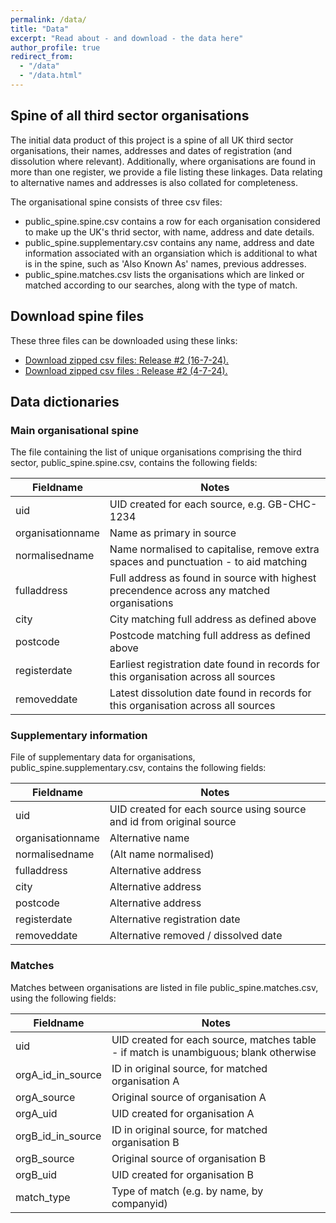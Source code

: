 ```yaml
---
permalink: /data/
title: "Data"
excerpt: "Read about - and download - the data here"
author_profile: true
redirect_from: 
  - "/data"
  - "/data.html"
---
```


## Spine of all third sector organisations

The initial data product of this project is a spine of all UK third sector organisations, their names, addresses and dates of registration (and dissolution where relevant).
Additionally, where organisations are found in more than one register, we provide a file listing these linkages. Data relating to alternative names and addresses is also
collated for completeness.


The organisational spine consists of three csv files: 

+ public\_spine.spine.csv contains a row for each organisation considered to make up the UK's thrid sector, with name, address and date details. 
+ public\_spine.supplementary.csv contains any name, address and date information associated with an organsiation which is additional to what is in the spine, 
such as 'Also Known As' names, previous addresses. 
+ public\_spine.matches.csv lists the organisations which are linked or matched according to our searches, along with the type of match. 

## Download spine files 
These three files can be downloaded using these links:  
+ <a href="https://github.com/uk-third-sector-database/tso-database-builder/raw/main/tso-spine-files.16-7-24.zip?download=" download>Download zipped csv files: Release #2 (16-7-24).</a>
+ <a href="https://github.com/uk-third-sector-database/tso-database-builder/raw/main/tso-spine-files.4-7-24.zip?download=" download>Download zipped csv files : Release #2 (4-7-24).</a>

## Data dictionaries

### Main organisational spine
The file containing the list of unique organisations comprising the third sector, public_spine.spine.csv, contains the following fields:

| Fieldname         | Notes                                                                                       |
|-------------------|--------------------------------------------------------------------------------------------|
| uid               | UID created for each source, e.g. GB-CHC-1234                                              |
| organisationname  | Name as primary in source                                                                  |
| normalisedname    | Name normalised to capitalise, remove extra spaces and punctuation - to aid matching        |
| fulladdress       | Full address as found in source with highest precendence across any matched organisations   |
| city              | City matching full address as defined above                                                 |
| postcode          | Postcode matching full address as defined above                                             |
| registerdate      | Earliest registration date found in records for this organisation across all sources        |
| removeddate       | Latest dissolution date found in records for this organisation across all sources           |


### Supplementary information
File of supplementary data for organisations, public_spine.supplementary.csv, contains the following fields:

| Fieldname         | Notes                                                    |
|-------------------|----------------------------------------------------------|
| uid               | UID created for each source using source and id from original source |
| organisationname  | Alternative name                                        |
| normalisedname    | (Alt name normalised)                                   |
| fulladdress       | Alternative address                                     |
| city              | Alternative address                                     |
| postcode          | Alternative address                                     |
| registerdate      | Alternative registration date                           |
| removeddate       | Alternative removed / dissolved date                    |


### Matches
Matches between organisations are listed in file public_spine.matches.csv, using the following fields:

| Fieldname          | Notes                                                                                                     |
|--------------------|-----------------------------------------------------------------------------------------------------------|
| uid                | UID created for each source, matches table  - if match is unambiguous; blank otherwise |
| orgA_id_in_source  | ID in original source, for matched organisation A                                                           |
| orgA_source        | Original source of organisation A                                                                          |
| orgA_uid           | UID created for organisation A                                                                             |
| orgB_id_in_source  | ID in original source, for matched organisation B                                                           |
| orgB_source        | Original source of organisation B                                                                          |
| orgB_uid           | UID created for organisation B                                                                             |
| match_type         | Type of match (e.g. by name, by companyid)                                                                 |


